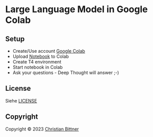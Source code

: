 # Large Language Model in Google Colab

## Setup

* Create/Use account [Google Colab](https://colab.research.google.com)
* Upload [Notebook](./ask-deepthought.ipynb) to Colab
* Create T4 environment
* Start notebook in Colab
* Ask your questions - Deep Thought will answer ;-)

## License

Siehe [LICENSE](LICENSE)


## Copyright

Copyright ©️ 2023 [Christian Bittner](mailto:chrisabit-it@posteo.de)